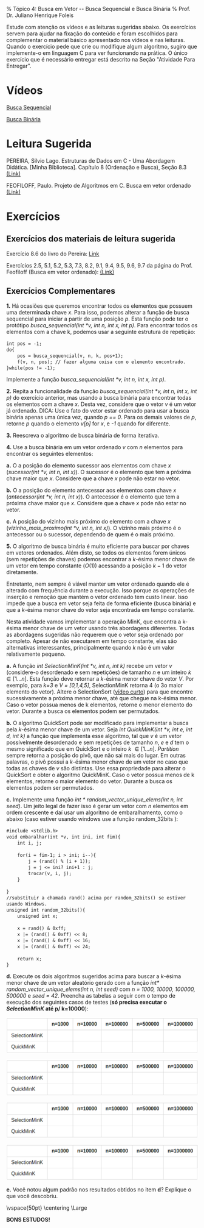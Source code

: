 % Tópico 4: Busca em Vetor -- Busca Sequencial e Busca Binária
% Prof. Dr. Juliano Henrique Foleis

Estude com atenção os vídeos e as leituras sugeridas abaixo. Os exercícios servem para ajudar na fixação do conteúdo e foram escolhidos para complementar o material básico apresentado nos vídeos e nas leituras. Quando o exercício pede que crie ou modifique algum algoritmo, sugiro que implemente-o em linguagem C para ver funcionando na prática. O único exercício que é necessário entregar está descrito na Seção "Atividade Para Entregar".

# Vídeos

[Busca Sequencial](https://youtu.be/OsA-v9v3Fz0)

[Busca Binária](https://youtu.be/30x2zYESY1Y)

# Leitura Sugerida

PEREIRA, Silvio Lago. Estruturas de Dados em C - Uma Abordagem Didática. [Minha Biblioteca].
Capítulo 8 (Ordenação e Busca), Seção 8.3 [(Link)](https://integrada.minhabiblioteca.com.br/#/books/9788536517254/pageid/91)

FEOFILOFF, Paulo. Projeto de Algoritmos em C. Busca em vetor ordenado [(Link)](https://www.ime.usp.br/~pf/algoritmos/aulas/bubi.html)

# Exercícios

## Exercícios dos materiais de leitura sugerida

Exercício 8.6 do livro do Pereira: [Link](https://integrada.minhabiblioteca.com.br/#/books/9788536517254/pageid/92)

Exercícios 2.5, 5.1, 5.2, 5.3, 7.3, 8.2, 9.1, 9.4, 9.5, 9.6, 9.7 da página do Prof. Feofiloff (Busca em vetor ordenado): [(Link)](https://www.ime.usp.br/~pf/algoritmos/aulas/bubi.html)

## Exercícios Complementares

**1.** Há ocasiões que queremos encontrar todos os elementos que possuem uma determinada chave *x*. Para isso, podemos alterar a função de busca sequencial para iniciar a partir de uma posição *p*. Esta função pode ter o protótipo *busca\_sequencial(int \*v, int n, int x, int p)*. Para encontrar todos os elementos com a chave k, podemos usar a seguinte estrutura de repetição:

~~~{.c}
int pos = -1;
do{
    pos = busca_sequencial(v, n, k, pos+1);
    f(v, n, pos); // fazer alguma coisa com o elemento encontrado.
}while(pos != -1);
~~~

Implemente a função *busca\_sequencial(int \*v, int n, int x, int p)*.

**2.** Repita a funcionalidade da função *busca\_sequencial(int \*v, int n, int x, int p)* do exercício anterior, mas usando a busca binária para encontrar todas os elementos com a chave *x*. Desta vez, considere que o vetor *v* é um vetor já ordenado. DICA: Use o fato do vetor estar ordenado para usar a busca binária apenas uma única vez, quando *p == 0*. Para os demais valores de *p*, retorne *p* quando o elemento *v[p]* for *x*, e *-1* quando for diferente.

**3.** Reescreva o algoritmo de busca binária de forma iterativa.

**4.** Use a busca binária em um vetor ordenado *v* com *n* elementos para encontrar os seguintes elementos:

**a.** O a posição do elemento sucessor aos elementos com chave *x* (*sucessor(int \*v, int n, int x)*). O sucessor é o elemento que tem a próxima chave maior que *x*. Considere que a chave *x* pode não estar no vetor.

**b.** O a posição do elemento antecessor aos elementos com chave *x* (*antecessor(int \*v, int n, int x)*). O antecessor é o elemento que tem a próxima chave maior que *x*. Considere que a chave *x* pode não estar no vetor.

**c.** A posição do vizinho mais próximo do elemento com a chave *x* (*vizinho_mais_proximo(int \*v, int n, int x)*). O vizinho mais próximo é o antecessor ou o sucessor, dependendo de quem é o mais próximo.

<!-- # Atividade para Entregar

A atividade a seguir é para ser feita individualmente e entregue via Moodle no tópico da Semana 4. A data-limite para entrega é dia 30/07/2021 às 23:55. Em caso de cópia as atividades dos participantes serão desconsideradas.

## Descrição da Atividade -->

**5.** O algoritmo de busca binária é muito eficiente para buscar por chaves em vetores ordenados. Além disto, se todos os elementos forem únicos (sem repetições de chaves) podemos encontrar a *k*-ésima menor chave de um vetor em tempo constante ($O(1)$) acessando a posição $k-1$ do vetor diretamente.

Entretanto, nem sempre é viável manter um vetor ordenado quando ele é alterado com frequência durante a execução. Isso porque as operações de inserção e remoção que mantém o vetor ordenado tem custo linear. Isso impede que a busca em vetor seja feita de forma eficiente (busca binária) e que a *k*-ésima menor chave do vetor seja encontrada em tempo constante.

Nesta atividade vamos implementar a operação MinK, que encontra a k-ésima menor chave de um vetor usando três abordagens diferentes. Todas as abordagens sugeridas não requerem que o vetor seja ordenado por completo. Apesar de não executarem em tempo constante, elas são alternativas interessantes, principalmente quando *k* não é um valor relativamente pequeno.

**a.** A função *int SelectionMinK(int \*v, int n, int k)* recebe um vetor *v* (considere-o desordenado e sem repetições) de tamanho *n* e um inteiro *k* $\in [1 \dots n]$. Esta função deve retornar a *k*-ésima menor chave do vetor *V*. Por exemplo, para *k=3* e *V = [0,1,4,5]*, SelectionMinK retorna 4 (o 3o maior elemento do vetor). Altere o SelectionSort ([vídeo curto](https://youtu.be/H7rPPCXNfCs)) para que encontre sucessivamente a próxima menor chave, até que chegue na k-ésima menor. Caso o vetor possua menos de k elementos, retorne o menor elemento do vetor. Durante a busca os elementos podem ser permutados.

**b.** O algoritmo QuickSort pode ser modificado para implementar a busca pela *k*-ésima menor chave de um vetor. Seja *int QuickMinK(int \*v, int e, int d, int k)* a função que implementa esse algoritmo, tal que *v* é um vetor possívelmente desordenado e sem repetições de tamanho *n*, *e* e *d* tem o mesmo significado que em QuickSort e o inteiro *k* $\in [1 \dots n]$. *Partition* sempre retorna a posição do pivô, que não sai mais do lugar. Em outras palavras, o pivô possui a *k*-ésima menor chave de um vetor no caso que todas as chaves de *v* são distintas. Use essa propriedade para alterar o QuickSort e obter o algoritmo QuickMinK. Caso o vetor possua menos de k elementos, retorne o maior elemento do vetor. Durante a busca os elementos podem ser permutados.

**c.** Implemente uma função *int \* random_vector_unique_elems(int n, int seed)*. Um jeito legal de fazer isso é gerar um vetor com *n* elementos em ordem crescente e daí usar um algoritmo de embaralhamento, como o abaixo (caso estiver usando windows use a função random_32bits ):

~~~{.c}
#include <stdlib.h>
void embaralhar(int *v, int ini, int fim){
    int i, j;

    for(i = fim-1; i > ini; i--){
        j = (rand() % (i + 1));
        j = j <= ini? ini+1 : j;
        trocar(v, i, j);
    }

}
//substituir a chamada rand() acima por random_32bits() se estiver usando Windows.
unsigned int random_32bits(){
    unsigned int x;
   
    x = rand() & 0xff;
    x |= (rand() & 0xff) << 8;
    x |= (rand() & 0xff) << 16;
    x |= (rand() & 0xff) << 24;

    return x;
}
~~~

**d.** Execute os dois algoritmos sugeridos acima para buscar a *k*-ésima menor chave de um vetor aleatório gerado com a função *int\* random_vector_unique_elems(int n, int seed)* com *n = 1000, 10000, 100000, 500000* e *seed = 42*. Preencha as tabelas a seguir com o tempo de execução dos seguintes casos de testes (**só precisa executar o *SelectionMinK* até p/ k=10000**):

![Tempos de Execução para k=1](tabela_sem5.png)

![Tempos de Execução para $k=\frac{n}{3}$](tabela_sem5.png)

![Tempos de Execução para $k=\frac{n}{2}$](tabela_sem5.png)

![Tempos de Execução para k=n](tabela_sem5.png)

**e.** Você notou algum padrão nos resultados obtidos no item **d**? Explique o que você descobriu.


<!-- ## Você deve Entregar

Entregue em formato .zip os arquivos a seguir:

* Os arquivos-fonte desenvolvidos nos itens **1--4**. Faça um *Makefile* para compilar o seu programa. Modularize conforme julgar necessário.
* As Tabela preenchida no item **4** e a resposta da pergunta do item **5** em um *pdf*. Sua resposta do item **5** deve ter pelo menos 3 linhas.

\centering

**Por favor entregue como especificado acima!**  

\vspace{50pt}

**A data-limite para entrega é dia 9/11/2021 às 23:55.** -->

\vspace{50pt}
\centering
\Large

**BONS ESTUDOS!**
